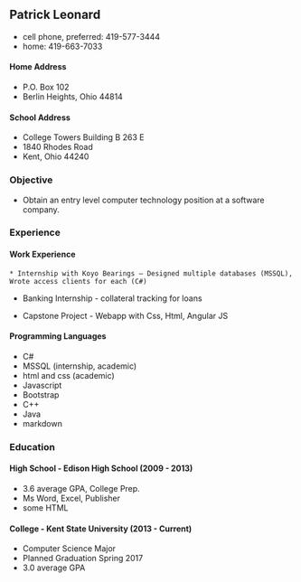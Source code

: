 ## Patrick Leonard
  * cell phone, preferred: 419-577-3444
  * home: 419-663-7033
	
#### Home Address
  * P.O. Box 102
  * Berlin Heights, Ohio 44814
	
#### School Address
  * College Towers Building B 263 E
  * 1840 Rhodes Road
  * Kent, Ohio 44240
  
### Objective
  * Obtain an entry level computer technology position at a software company. 
	
### Experience

#### Work Experience
    * Internship with Koyo Bearings – Designed multiple databases (MSSQL), Wrote access clients for each (C#)
  
  * Banking Internship - collateral tracking for loans
  
  * Capstone Project - Webapp with Css, Html, Angular JS
  
#### Programming Languages
  * C# 
  * MSSQL (internship, academic)
  * html and css (academic)
  * Javascript
  * Bootstrap 
  * C++ 
  * Java 
  * markdown 
	
### Education

#### High School - Edison High School (2009 - 2013)
  * 3.6 average GPA, College Prep.
  * Ms Word, Excel, Publisher
  * some HTML
  
#### College - Kent State University (2013 - Current)
  * Computer Science Major
  * Planned Graduation Spring 2017
  * 3.0 average GPA
